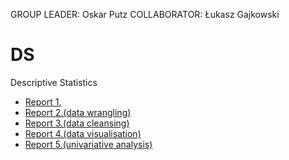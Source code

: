 GROUP LEADER: Oskar Putz
COLLABORATOR: Łukasz Gajkowski
# DS
Descriptive Statistics
- [Report 1.](Report1.md)
- [Report 2.(data wrangling)](data_wrangling.md)
- [Report 3.(data cleansing)](data_cleansing.md)
- [Report 4.(data visualisation)](data_visualisation.md)
- [Report 5.(univariative analysis)](univariate_analysis.md)